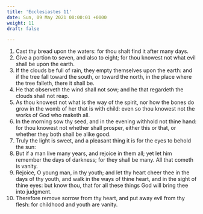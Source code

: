 ```yaml
---
title: 'Ecclesiastes 11'
date: Sun, 09 May 2021 00:00:01 +0000
weight: 11
draft: false
  
---
```


1. Cast thy bread upon the waters: for thou shalt find it after many days.
2. Give a portion to seven, and also to eight; for thou knowest not what evil shall be upon the earth.
3. If the clouds be full of rain, they empty themselves upon the earth: and if the tree fall toward the south, or toward the north, in the place where the tree falleth, there it shall be.
4. He that observeth the wind shall not sow; and he that regardeth the clouds shall not reap.
5. As thou knowest not what is the way of the spirit, nor how the bones do grow in the womb of her that is with child: even so thou knowest not the works of God who maketh all.
6. In the morning sow thy seed, and in the evening withhold not thine hand: for thou knowest not whether shall prosper, either this or that, or whether they both shall be alike good.
7. Truly the light is sweet, and a pleasant thing it is for the eyes to behold the sun:
8. But if a man live many years, and rejoice in them all; yet let him remember the days of darkness; for they shall be many. All that cometh is vanity.
9. Rejoice, O young man, in thy youth; and let thy heart cheer thee in the days of thy youth, and walk in the ways of thine heart, and in the sight of thine eyes: but know thou, that for all these things God will bring thee into judgment.
10. Therefore remove sorrow from thy heart, and put away evil from thy flesh: for childhood and youth are vanity.
